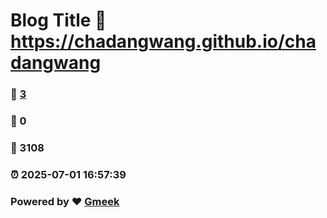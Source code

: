 # Blog Title :link: https://chadangwang.github.io/chadangwang 
### :page_facing_up: [3](https://chadangwang.github.io/chadangwang/tag.html) 
### :speech_balloon: 0 
### :hibiscus: 3108 
### :alarm_clock: 2025-07-01 16:57:39 
### Powered by :heart: [Gmeek](https://github.com/Meekdai/Gmeek)
